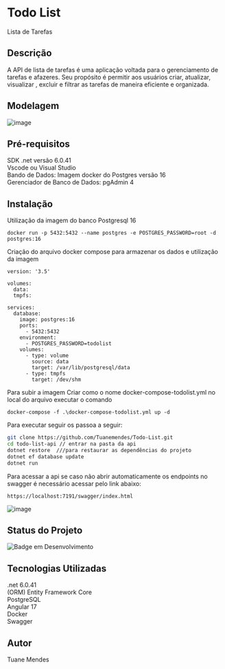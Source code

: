 # Todo List

Lista de Tarefas

## Descrição

A API de lista de tarefas é uma aplicação voltada para o gerenciamento de tarefas e afazeres.
Seu propósito é permitir aos usuários criar, atualizar, visualizar , excluir e filtrar as tarefas de maneira eficiente e organizada.

## Modelagem 

![image](https://github.com/Tuanemendes/Todo-List/assets/54903202/8389d467-24d5-4f07-822f-25bcfeb5a784)




## Pré-requisitos

SDK .net versão 6.0.41 <br>
Vscode ou Visual Studio <br>
Bando de Dados: Imagem docker do Postgres versão 16 <br>
Gerenciador de Banco de Dados: pgAdmin 4  

## Instalação

Utilização da imagem do banco Postgresql 16 

```
docker run -p 5432:5432 --name postgres -e POSTGRES_PASSWORD=root -d postgres:16

```
Criação do arquivo docker compose para armazenar os dados e utilização da imagem

```
version: '3.5'

volumes:
  data:
  tmpfs:

services:
  database:
    image: postgres:16
    ports:
      - 5432:5432
    environment:
      - POSTGRES_PASSWORD=todolist
    volumes:
      - type: volume
        source: data
        target: /var/lib/postgresql/data
      - type: tmpfs
        target: /dev/shm
```

Para subir a imagem 
Criar como o nome docker-compose-todolist.yml
no local do arquivo executar o comando 

```
docker-compose -f .\docker-compose-todolist.yml up -d
```
Para executar  seguir os passoa a seguir: 

```bash
git clone https://github.com/Tuanemendes/Todo-List.git
cd todo-list-api // entrar na pasta da api 
dotnet restore  ///para restaurar as dependências do projeto
dotnet ef database update
dotnet run 
```

Para acessar a api se caso não abrir automaticamente  os endpoints no swagger é necessário acessar pelo link abaixo:

```
https://localhost:7191/swagger/index.html

```
![image](https://github.com/Tuanemendes/Todo-List/assets/54903202/73b75e12-2510-4e3d-bfa8-a73ad0d10c7b)



## Status do Projeto
<div align="left">
  
![Badge em Desenvolvimento ](http://img.shields.io/static/v1?label=STATUS&message=EM%20DESENVOLVIMENTO&color=GREEN&style=for-the-badge )


## Tecnologias Utilizadas 

 .net 6.0.41 <br>
 (ORM) Entity Framework Core <br>
 PostgreSQL <br>
 Angular 17 <br>
 Docker <br>
 Swagger <br>

## Autor
Tuane Mendes 


